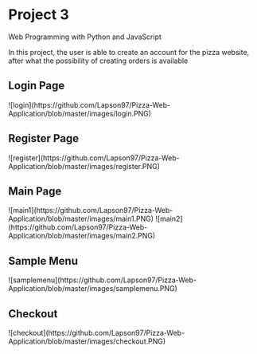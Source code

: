 # Project 3

</h1>Web Programming with Python and JavaScript</h1>

<p>In this project, the user is able to create an account for the pizza website, after what the possibility of creating orders is available </p>

<h2>Login Page</h2>
![login](https://github.com/Lapson97/Pizza-Web-Application/blob/master/images/login.PNG)

<h2>Register Page</h2>
![register](https://github.com/Lapson97/Pizza-Web-Application/blob/master/images/register.PNG)

<h2>Main Page</h2>
![main1](https://github.com/Lapson97/Pizza-Web-Application/blob/master/images/main1.PNG)
![main2](https://github.com/Lapson97/Pizza-Web-Application/blob/master/images/main2.PNG)

<h2>Sample Menu</h2>
![samplemenu](https://github.com/Lapson97/Pizza-Web-Application/blob/master/images/samplemenu.PNG)

<h2>Checkout</h2>
![checkout](https://github.com/Lapson97/Pizza-Web-Application/blob/master/images/checkout.PNG)
